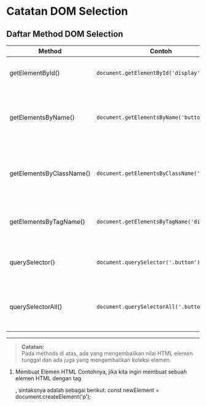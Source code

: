 # Catatan DOM Selection

## Daftar Method DOM Selection

| Method                   | Contoh                                      | Fungsi                                                                                                |
| ------------------------ | ------------------------------------------- | ----------------------------------------------------------------------------------------------------- |
| getElementById()         | `document.getElementById('display')`        | Mengembalikan satu elemen yang memiliki nilai id `"display"`.                                         |
| getElementsByName()      | `document.getElementsByName('button')`      | Mengembalikan banyak elemen (HTMLCollection) yang memiliki attribute `name` dengan nilai `"button"`.  |
| getElementsByClassName() | `document.getElementsByClassName('button')` | Mengembalikan banyak elemen (HTMLCollection) yang memiliki attribute `class` dengan nilai `"button"`. |
| getElementsByTagName()   | `document.getElementsByTagName('div')`      | Mengembalikan banyak elemen (HTMLCollection) yang merupakan `<div>` element.                          |
| querySelector()          | `document.querySelector('.button')`         | Mengembalikan elemen pertama (node) yang menerapkan class `"button"`.                                 |
| querySelectorAll()       | `document.querySelectorAll('.button')`      | Mengembalikan banyak node dalam bentuk NodeList yang menerapkan class `"button"`.                     |

---

> **Catatan:**  
> Pada methods di atas, ada yang mengembalikan nilai HTML elemen tunggal dan ada juga yang mengembalikan koleksi elemen.

1. Membuat Elemen HTML
   Contohnya, jika kita ingin membuat sebuah elemen HTML dengan tag <p>, sintaksnya adalah sebagai berikut:
   const newElement = document.createElement('p');
